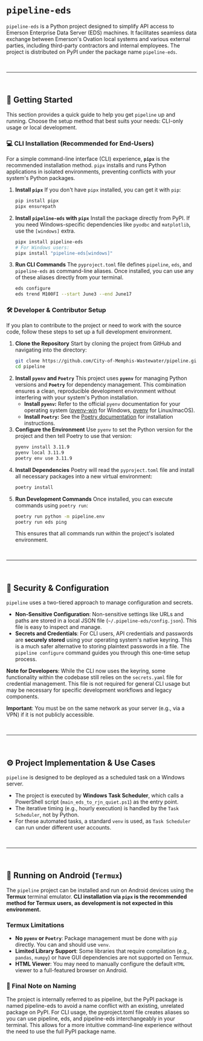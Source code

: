 # `pipeline-eds`

`pipeline-eds` is a Python project designed to simplify API access to Emerson Enterprise Data Server (EDS) machines. It facilitates seamless data exchange between Emerson's Ovation local systems and various external parties, including third-party contractors and internal employees. The project is distributed on PyPI under the package name `pipeline-eds`.

<br>
<hr>
<br>

## 🚀 Getting Started

This section provides a quick guide to help you get `pipeline` up and running. Choose the setup method that best suits your needs: CLI-only usage or local development.

### 💻 CLI Installation (Recommended for End-Users)

For a simple command-line interface (CLI) experience, **`pipx`** is the recommended installation method. `pipx` installs and runs Python applications in isolated environments, preventing conflicts with your system's Python packages.

1.  **Install `pipx`**
    If you don't have `pipx` installed, you can get it with `pip`:
    ```bash
    pip install pipx
    pipx ensurepath
    ```
2.  **Install `pipeline-eds` with `pipx`**
    Install the package directly from PyPI. If you need Windows-specific dependencies like `pyodbc` and `matplotlib`, use the `[windows]` extra.
    ```bash
    pipx install pipeline-eds
    # For Windows users:
    pipx install "pipeline-eds[windows]"
    ```
3.  **Run CLI Commands**
    The `pyproject.toml` file defines `pipeline`, `eds`, and `pipeline-eds` as command-line aliases. Once installed, you can use any of these aliases directly from your terminal.
    ```bash
    eds configure
    eds trend M100FI --start June3 --end June17
    ```

### 🛠️ Developer & Contributor Setup

If you plan to contribute to the project or need to work with the source code, follow these steps to set up a full development environment.

1.  **Clone the Repository**
    Start by cloning the project from GitHub and navigating into the directory:
    ```bash
    git clone https://github.com/City-of-Memphis-Wastewater/pipeline.git
    cd pipeline
    ```
2.  **Install `pyenv` and `Poetry`**
    This project uses **`pyenv`** for managing Python versions and **`Poetry`** for dependency management. This combination ensures a clean, reproducible development environment without interfering with your system's Python installation.
      * **Install `pyenv`:** Refer to the official `pyenv` documentation for your operating system ([pyenv-win](https://github.com/pyenv-win/pyenv-win) for Windows, [pyenv](https://github.com/pyenv/pyenv) for Linux/macOS).
      * **Install `Poetry`:** See the [Poetry documentation](https://www.google.com/search?q=https://python-poetry.org/docs/%23installation) for installation instructions.
3.  **Configure the Environment**
    Use `pyenv` to set the Python version for the project and then tell Poetry to use that version:
    ```bash
    pyenv install 3.11.9
    pyenv local 3.11.9
    poetry env use 3.11.9
    ```
4.  **Install Dependencies**
    Poetry will read the `pyproject.toml` file and install all necessary packages into a new virtual environment:
    ```bash
    poetry install
    ```
5.  **Run Development Commands**
    Once installed, you can execute commands using `poetry run`:
    ```bash
    poetry run python -m pipeline.env
    poetry run eds ping
    ```
    This ensures that all commands run within the project's isolated environment.

<br>
<hr>
<br>

## 🔐 Security & Configuration

`pipeline` uses a two-tiered approach to manage configuration and secrets.

  * **Non-Sensitive Configuration**: Non-sensitive settings like URLs and paths are stored in a local JSON file (`~/.pipeline-eds/config.json`). This file is easy to inspect and manage.
  * **Secrets and Credentials**: For CLI users, API credentials and passwords are **securely stored** using your operating system's native keyring. This is a much safer alternative to storing plaintext passwords in a file. The `pipeline configure` command guides you through this one-time setup process.

**Note for Developers**: While the CLI now uses the keyring, some functionality within the codebase still relies on the `secrets.yaml` file for credential management. This file is not required for general CLI usage but may be necessary for specific development workflows and legacy components.

**Important**: You must be on the same network as your server (e.g., via a VPN) if it is not publicly accessible.

<br>
<hr>
<br>

## ⚙️ Project Implementation & Use Cases

`pipeline` is designed to be deployed as a scheduled task on a Windows server.

  * The project is executed by **Windows Task Scheduler**, which calls a PowerShell script (`main_eds_to_rjn_quiet.ps1`) as the entry point.
  * The iterative timing (e.g., hourly execution) is handled by the `Task Scheduler`, not by Python.
  * For these automated tasks, a standard `venv` is used, as `Task Scheduler` can run under different user accounts.

<br>
<hr>
<br>

## 📱 Running on Android (`Termux`)

The `pipeline` project can be installed and run on Android devices using the **Termux** terminal emulator. **CLI installation via `pipx` is the recommended method for Termux users, as development is not expected in this environment.**

### Termux Limitations

  * **No `pyenv` or `Poetry`**: Package management must be done with `pip` directly. You can and should use `venv`.
  * **Limited Library Support**: Some libraries that require compilation (e.g., `pandas`, `numpy`) or have GUI dependencies are not supported on Termux.
  * **HTML Viewer**: You may need to manually configure the default `HTML` viewer to a full-featured browser on Android.
  
### 📝 Final Note on Naming
The project is internally referred to as pipeline, but the PyPI package is named pipeline-eds to avoid a name conflict with an existing, unrelated package on PyPI. For CLI usage, the pyproject.toml file creates aliases so you can use pipeline, eds, and pipeline-eds interchangeably in your terminal. This allows for a more intuitive command-line experience without the need to use the full PyPI package name.